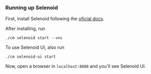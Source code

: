 ### Running up Selenoid

First, install Selenoid following the [oficial docs](https://aerokube.com/selenoid/latest/).

After installing, run

    ./cm selenoid start --vnc

To use Selenoid UI, also run

    ./cm selenoid-ui start

Now, open a browser in `localhost:8080` and you'll see Selenoid UI.
